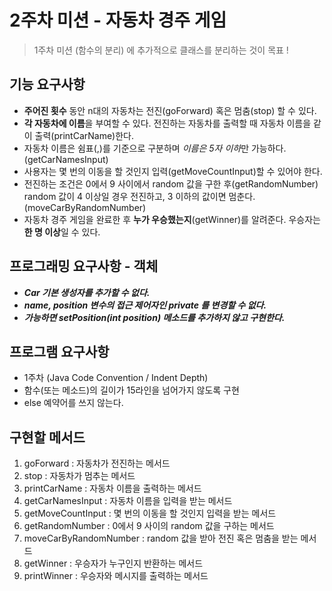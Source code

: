 # 2주차 미션 - 자동차 경주 게임

> 1주차 미션 (함수의 분리) 에 추가적으로 클래스를 분리하는 것이 목표 !

## 기능 요구사항
- **주어진 횟수** 동안 n대의 자동차는 전진(goForward) 혹은 멈춤(stop) 할 수 있다.
- **각 자동차에 이름**을 부여할 수 있다. 전진하는 자동차를 출력할 때 자동차 이름을 같이 출력(printCarName)한다.
- 자동차 이름은 쉼표(,)를 기준으로 구분하며 *이름은 5자 이하*만 가능하다. (getCarNamesInput)
- 사용자는 몇 번의 이동을 할 것인지 입력(getMoveCountInput)할 수 있어야 한다.
- 전진하는 조건은 0에서 9 사이에서 random 값을 구한 후(getRandomNumber) random 값이 4 이상일 경우 전진하고, 3 이하의 값이면 멈춘다.(moveCarByRandomNumber)
- 자동차 경주 게임을 완료한 후 **누가 우승했는지**(getWinner)를 알려준다. 우승자는 **한 명 이상**일 수 있다.

## 프로그래밍 요구사항 - 객체
- ***Car 기본 생성자를 추가할 수 없다.***
- ***name, position 변수의 접근 제어자인 private 를 변경할 수 없다.***
- ***가능하면 setPosition(int position) 메소드를 추가하지 않고 구현한다.***

## 프로그램 요구사항
- 1주차 (Java Code Convention / Indent Depth)
- 함수(또는 메소드)의 길이가 15라인을 넘어가지 않도록 구현
- else 예약어를 쓰지 않는다.

## 구현할 메서드
1. goForward : 자동차가 전진하는 메서드
2. stop : 자동차가 멈추는 메서드
3. printCarName : 자동차 이름을 출력하는 메서드
4. getCarNamesInput : 자동차 이름을 입력을 받는 메서드
5. getMoveCountInput : 몇 번의 이동을 할 것인지 입력을 받는 메서드
6. getRandomNumber : 0에서 9 사이의 random 값을 구하는 메서드
7. moveCarByRandomNumber : random 값을 받아 전진 혹은 멈춤을 받는 메서드
8. getWinner : 우승자가 누구인지 반환하는 메서드
9. printWinner : 우승자와 메시지를 출력하는 메서드
